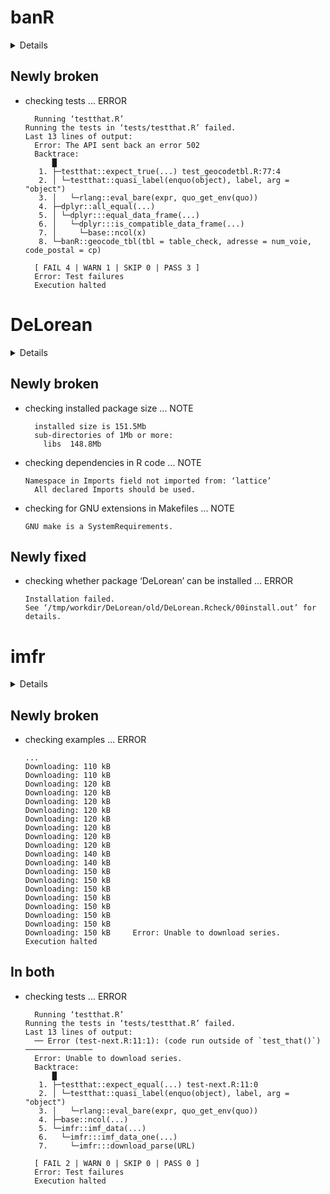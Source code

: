 # banR

<details>

* Version: 0.2.2
* GitHub: https://github.com/joelgombin/banR
* Source code: https://github.com/cran/banR
* Date/Publication: 2020-05-11 09:10:12 UTC
* Number of recursive dependencies: 60

Run `cloud_details(, "banR")` for more info

</details>

## Newly broken

*   checking tests ... ERROR
    ```
      Running ‘testthat.R’
    Running the tests in ‘tests/testthat.R’ failed.
    Last 13 lines of output:
      Error: The API sent back an error 502
      Backtrace:
          █
       1. ├─testthat::expect_true(...) test_geocodetbl.R:77:4
       2. │ └─testthat::quasi_label(enquo(object), label, arg = "object")
       3. │   └─rlang::eval_bare(expr, quo_get_env(quo))
       4. ├─dplyr::all_equal(...)
       5. │ └─dplyr:::equal_data_frame(...)
       6. │   └─dplyr:::is_compatible_data_frame(...)
       7. │     └─base::ncol(x)
       8. └─banR::geocode_tbl(tbl = table_check, adresse = num_voie, code_postal = cp)
      
      [ FAIL 4 | WARN 1 | SKIP 0 | PASS 3 ]
      Error: Test failures
      Execution halted
    ```

# DeLorean

<details>

* Version: 1.5.0
* GitHub: NA
* Source code: https://github.com/cran/DeLorean
* Date/Publication: 2018-10-17 22:30:16 UTC
* Number of recursive dependencies: 123

Run `cloud_details(, "DeLorean")` for more info

</details>

## Newly broken

*   checking installed package size ... NOTE
    ```
      installed size is 151.5Mb
      sub-directories of 1Mb or more:
        libs  148.8Mb
    ```

*   checking dependencies in R code ... NOTE
    ```
    Namespace in Imports field not imported from: ‘lattice’
      All declared Imports should be used.
    ```

*   checking for GNU extensions in Makefiles ... NOTE
    ```
    GNU make is a SystemRequirements.
    ```

## Newly fixed

*   checking whether package ‘DeLorean’ can be installed ... ERROR
    ```
    Installation failed.
    See ‘/tmp/workdir/DeLorean/old/DeLorean.Rcheck/00install.out’ for details.
    ```

# imfr

<details>

* Version: 0.1.9.1
* GitHub: https://github.com/christophergandrud/imfr
* Source code: https://github.com/cran/imfr
* Date/Publication: 2020-10-03 06:20:02 UTC
* Number of recursive dependencies: 44

Run `cloud_details(, "imfr")` for more info

</details>

## Newly broken

*   checking examples ... ERROR
    ```
    ...
    Downloading: 110 kB     
    Downloading: 110 kB     
    Downloading: 120 kB     
    Downloading: 120 kB     
    Downloading: 120 kB     
    Downloading: 120 kB     
    Downloading: 120 kB     
    Downloading: 120 kB     
    Downloading: 120 kB     
    Downloading: 120 kB     
    Downloading: 140 kB     
    Downloading: 140 kB     
    Downloading: 150 kB     
    Downloading: 150 kB     
    Downloading: 150 kB     
    Downloading: 150 kB     
    Downloading: 150 kB     
    Downloading: 150 kB     
    Downloading: 150 kB     
    Downloading: 150 kB     Error: Unable to download series.
    Execution halted
    ```

## In both

*   checking tests ... ERROR
    ```
      Running ‘testthat.R’
    Running the tests in ‘tests/testthat.R’ failed.
    Last 13 lines of output:
      ── Error (test-next.R:11:1): (code run outside of `test_that()`) ───────────────
      Error: Unable to download series.
      Backtrace:
          █
       1. ├─testthat::expect_equal(...) test-next.R:11:0
       2. │ └─testthat::quasi_label(enquo(object), label, arg = "object")
       3. │   └─rlang::eval_bare(expr, quo_get_env(quo))
       4. ├─base::ncol(...)
       5. └─imfr::imf_data(...)
       6.   └─imfr:::imf_data_one(...)
       7.     └─imfr:::download_parse(URL)
      
      [ FAIL 2 | WARN 0 | SKIP 0 | PASS 0 ]
      Error: Test failures
      Execution halted
    ```

